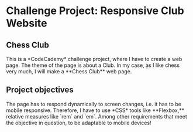 # Challenge Project: Responsive Club Website

## Chess Club

<p>This is a *CodeCademy* challenge project, where I have to create a web page. The theme of the page is about a Club. In my case, as I like chess very much, I will make a **Chess Club** web page.</p>

## Project objectives

<p>The page has to respond dynamically to screen changes, i.e. it has to be mobile responsive. Therefore, I have to use *CSS* tools like **Flexbox,** relative measures like `rem` and `em`. Among other requirements that meet the objective in question, to be adaptable to mobile devices!</p>


